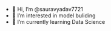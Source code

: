 - 👋 Hi, I’m @sauravyadav7721
- 👀 I’m interested in model buliding
- 🌱 I’m currently learning Data Science


<!---
sauravyadav7721/sauravyadav7721 is a ✨ special ✨ repository because its `README.md` (this file) appears on your GitHub profile.
You can click the Preview link to take a look at your changes.
--->
